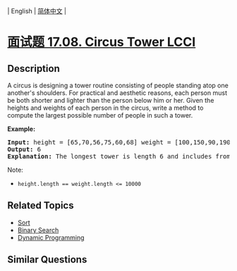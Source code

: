
| English | [简体中文](README.md) |

# [面试题 17.08. Circus Tower LCCI](https://leetcode-cn.com/problems/circus-tower-lcci/)

## Description

<p>A circus is designing a tower routine consisting of people standing atop one anoth&shy;er&#39;s shoulders. For practical and aesthetic reasons, each person must be both shorter and lighter than the person below him or her. Given the heights and weights of each person in the circus, write a method to compute the largest possible number of people in such a tower.</p>

<p><strong>Example: </strong></p>

<pre>
<strong>Input: </strong>height = [65,70,56,75,60,68] weight = [100,150,90,190,95,110]
<strong>Output: </strong>6
<strong>Explanation: </strong>The longest tower is length 6 and includes from top to bottom: (56,90), (60,95), (65,100), (68,110), (70,150), (75,190)</pre>

<p>Note:</p>

<ul>
	<li><code>height.length == weight.length &lt;= 10000</code></li>
</ul>


## Related Topics

- [Sort](https://leetcode-cn.com/tag/sort)
- [Binary Search](https://leetcode-cn.com/tag/binary-search)
- [Dynamic Programming](https://leetcode-cn.com/tag/dynamic-programming)

## Similar Questions


